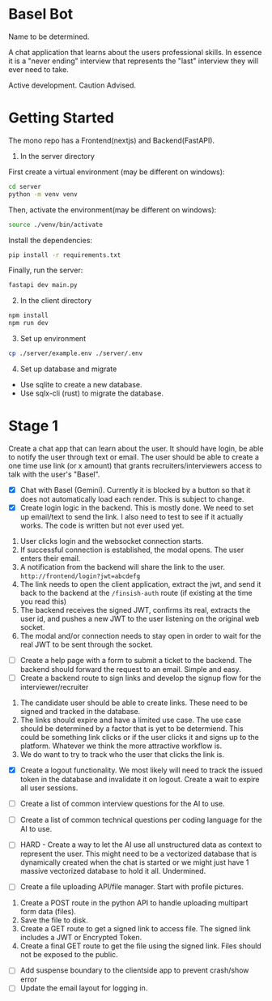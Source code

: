 # Basel Bot

Name to be determined.

A chat application that learns about the users professional skills. In essence it is a "never ending" 
interview that represents the "last" interview they will ever need to take.

Active development. Caution Advised.

# Getting Started

The mono repo has a Frontend(nextjs) and Backend(FastAPI).

1. In the server directory

First create a virtual environment (may be different on windows):

```bash
cd server
python -m venv venv
```

Then, activate the environment(may be different on windows):

```bash
source ./venv/bin/activate
```

Install the dependencies:

```bash
pip install -r requirements.txt
```

Finally, run the server:

```bash
fastapi dev main.py
```

2. In the client directory

```bash
npm install
npm run dev
```

3. Set up environment

```bash
cp ./server/example.env ./server/.env
```

4. Set up database and migrate

- Use sqlite to create a new database.
- Use sqlx-cli (rust) to migrate the database.

# Stage 1

Create a chat app that can learn about the user. It should have login, be able to notify the user 
through text or email. The user should be able to create a one time use link (or x amount) that grants
recruiters/interviewers access to talk with the user's "Basel".

- [x] Chat with Basel (Gemini). Currently it is blocked by a button so that it does not automatically load
each render. This is subject to change.
- [x] Create login logic in the backend. This is mostly done. We need to set up email/text to send the link.
I also need to test to see if it actually works. The code is written but not ever used yet.

1. User clicks login and the websocket connection starts.
2. If successful connection is established, the modal opens. The user enters their email.
3. A notification from the backend will share the link to the user. `http://frontend/login?jwt=abcdefg`
4. The link needs to open the client application, extract the jwt, and send it back to the backend at the `/finsish-auth` route (if existing at the time you read this)
5. The backend receives the signed JWT, confirms its real, extracts the user id, and pushes a new JWT to the user listening on the original web socket. 
6. The modal and/or connection needs to stay open in order to wait for the real JWT to be sent through the socket. 

- [ ] Create a help page with a form to submit a ticket to the backend. The backend should forward the request to an email. Simple and easy.
- [ ] Create a backend route to sign links and develop the signup flow for the interviewer/recruiter

1. The candidate user should be able to create links. These need to be signed and tracked in the database.
2. The links should expire and have a limited use case. The use case should be determined by a factor that is yet to be determiend. This could
be something link clicks or if the user clicks it and signs up to the platform. Whatever we think the more attractive workflow is.
3. We do want to try to track who the user that clicks the link is. 

- [x] Create a logout functionality. We most likely will need to track the issued token in the database and invalidate it on logout. Create a wait to expire all user sessions.
- [ ] Create a list of common interview questions for the AI to use. 
- [ ] Create a list of common technical questions per coding language for the AI to use.
- [ ] HARD - Create a way to let the AI use all unstructured data as context to represent the user. This might need to be a vectorized database that is dynamically created 
when the chat is started or we might just have 1 massive vectorized database to hold it all. Undermined.


- [ ] Create a file uploading API/file manager. Start with profile pictures. 
1. Create a POST route in the python API to handle uploading multipart form data (files).
2. Save the file to disk. 
3. Create a GET route to get a signed link to access file. The signed link includes a JWT or Encrypted Token.
4. Create a final GET route to get the file using the signed link. Files should not be exposed to the public. 


- [ ] Add suspense boundary to the clientside app to prevent crash/show error
- [ ] Update the email layout for logging in.
